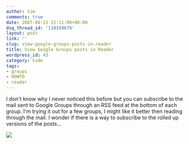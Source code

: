 ```yaml
---
author: tim
comments: true
date: 2007-08-22 21:11:00+00:00
dsq_thread_id: '110359679'
layout: post
link: ''
slug: view-google-groups-posts-in-reader
title: View Google Groups posts in Reader
wordpress_id: 43
category: Code
tags:
- groups
- HOWTO
- reader
---
```


I don't know why I never noticed this before but you can subscribe to the mail
sent to Google Groups through an RSS feed at the bottom of each group. I'm
trying it out for a few groups, I might like it better then reading through
the mail. I wonder if there is a way to subscribe to the rolled up versions of
the posts...  
  
![](https://lh5.google.com/timothy.broder/RsyngpE6BRI/AAAAAAAAKn8/F6Qvt7wUps4/s400/groups_reader.jpg?imgdl=1)

